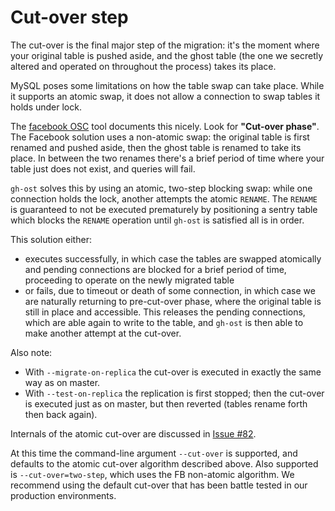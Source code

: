 # Cut-over step

The cut-over is the final major step of the migration: it's the moment where your original table is pushed aside, and the ghost table (the one we secretly altered and operated on throughout the process) takes its place.

MySQL poses some limitations on how the table swap can take place. While it supports an atomic swap, it does not allow a connection to swap tables it holds under lock.

The [facebook OSC](https://www.facebook.com/notes/mysql-at-facebook/online-schema-change-for-mysql/430801045932/) tool documents this nicely. Look for **"Cut-over phase"**. The Facebook solution uses a non-atomic swap: the original table is first renamed and pushed aside, then the ghost table is renamed to take its place. In between the two renames there's a brief period of time where your table just does not exist, and queries will fail.

`gh-ost` solves this by using an atomic, two-step blocking swap: while one connection holds the lock, another attempts the atomic `RENAME`. The `RENAME` is guaranteed to not be executed prematurely by positioning a sentry table which blocks the `RENAME` operation until `gh-ost` is satisfied all is in order.

This solution either:
- executes successfully, in which case the tables are swapped atomically and pending connections are blocked for a brief period of time, proceeding to operate on the newly migrated table
- or fails, due to timeout or death of some connection, in which case we are naturally returning to pre-cut-over phase, where the original table is still in place and accessible. This releases the pending connections, which are able again to write to the table, and `gh-ost` is then able to make another attempt at the cut-over.

Also note:
- With `--migrate-on-replica` the cut-over is executed in exactly the same way as on master.
- With `--test-on-replica` the replication is first stopped; then the cut-over is executed just as on master, but then reverted (tables rename forth then back again).

Internals of the atomic cut-over are discussed in [Issue #82](https://github.com/github/gh-ost/issues/82).

At this time the command-line argument `--cut-over` is supported, and defaults to the atomic cut-over algorithm described above. Also supported is `--cut-over=two-step`, which uses the FB non-atomic algorithm. We recommend using the default cut-over that has been battle tested in our production environments.
